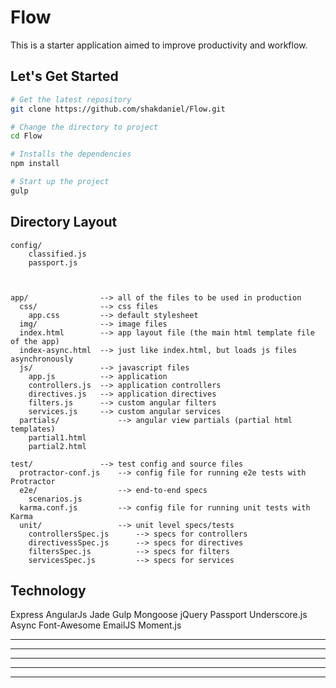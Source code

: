 Flow
===
This is a starter application aimed to improve productivity and workflow.

Let's Get Started
---
```bash
# Get the latest repository
git clone https://github.com/shakdaniel/Flow.git

# Change the directory to project
cd Flow

# Installs the dependencies
npm install

# Start up the project
gulp
```

Directory Layout
---

	config/
		classified.js
		passport.js



    app/                --> all of the files to be used in production
      css/              --> css files
        app.css         --> default stylesheet
      img/              --> image files
      index.html        --> app layout file (the main html template file of the app)
      index-async.html  --> just like index.html, but loads js files asynchronously
      js/               --> javascript files
        app.js          --> application
        controllers.js  --> application controllers
        directives.js   --> application directives
        filters.js      --> custom angular filters
        services.js     --> custom angular services
      partials/             --> angular view partials (partial html templates)
        partial1.html
        partial2.html

    test/               --> test config and source files
      protractor-conf.js    --> config file for running e2e tests with Protractor
      e2e/                  --> end-to-end specs
        scenarios.js
      karma.conf.js         --> config file for running unit tests with Karma
      unit/                 --> unit level specs/tests
        controllersSpec.js      --> specs for controllers
        directivessSpec.js      --> specs for directives
        filtersSpec.js          --> specs for filters
        servicesSpec.js         --> specs for services




Technology
---

Express
AngularJs
Jade
Gulp
Mongoose
jQuery
Passport
Underscore.js
Async
Font-Awesome
EmailJS
Moment.js


------

------

------

------

------
